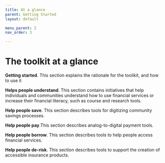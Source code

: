 ```yaml
---
title: At a glance
parent: Getting Started
layout: default

menu_parent: 2
nav_order: 3

---
```


# The toolkit at a glance

**Getting started**. This section explains the rationale for the toolikit, and how to use it

**Helps people understand**. This section contains initiatives that help individuals and communities understand how to use financial services or increase their financial literacy, such as course and research tools.

**Help people save**. This section describes tools for digitizing community savings processes. 

**Help people pay**.This section describes analog-to-digital payment tools.

**Help people borrow**. This section describes tools to help people access financial services.

**Help people de-risk**. This section describes tools to support the creation of accessible insurance products.


